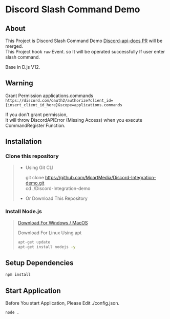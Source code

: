 # Discord Slash Command Demo

## About
This Project is Discord Slash Command Demo
[Discord-api-docs PR](https://github.com/discord/discord-api-docs/pull/2295) will be merged.  
This Project hook `raw` Event. so It will be operated successfully If user enter slash command.  

Base in D.js V12.

## Warning

Grant Permission applications.commands  
`https://discord.com/oauth2/authorize?client_id={insert_client_id_here}&scope=applications.commands`  

If you don't grant permission,  
It will throw DiscordAPIError (Missing Access) when you execute CommandRegister Function.

## Installation

### Clone this repository

> - Using Git CLI  
>
>
>   git clone <https://github.com/MoartMedia/Discord-Integration-demo.git>  
>   cd ./Discord-Integration-demo  
>  
> - Or Download This Repository  

### Install Node.js

> [Download For Windows / MacOS](https://nodejs.org/en/download/)  
>
> Download For Linux Using apt
>
> ```bash
> apt-get update
> apt-get install nodejs -y
> ```

## Setup Dependencies

```bash
npm install
```  

## Start Application
Before You start Application, Please Edit ./config.json.  

```bash
node .
```
